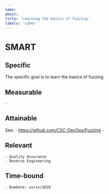 ```yaml
---
name: 
about: 
title: 'Learning the basics of fuzzing'
labels: 'cyber'
---
```


# SMART
## Specific
The specific goal is to learn the basics of fuzzing

## Measurable
    - 

## Attainable
See:
    - https://github.com/CSC-DevOps/Fuzzing
    - 

## Relevant
    - Quality Assurance
    - Reverse Engineering

## Time-bound
    - DueDate: xx/xx/2020


